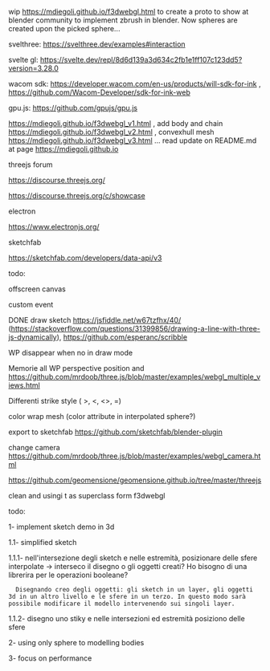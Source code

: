 wip https://mdiegoli.github.io/f3dwebgl.html to create a proto to show at blender community to implement zbrush in blender. Now spheres are created upon the picked sphere...

svelthree: https://svelthree.dev/examples#interaction

svelte gl: https://svelte.dev/repl/8d6d139a3d634c2fb1e1ff107c123dd5?version=3.28.0

wacom sdk: https://developer.wacom.com/en-us/products/will-sdk-for-ink , https://github.com/Wacom-Developer/sdk-for-ink-web

gpu.js: https://github.com/gpujs/gpu.js

https://mdiegoli.github.io/f3dwebgl_v1.html , add body and chain https://mdiegoli.github.io/f3dwebgl_v2.html , convexhull mesh https://mdiegoli.github.io/f3dwebgl_v3.html ... read update on README.md at page https://mdiegoli.github.io

threejs forum

https://discourse.threejs.org/

https://discourse.threejs.org/c/showcase

electron

https://www.electronjs.org/

sketchfab

https://sketchfab.com/developers/data-api/v3

todo:

offscreen canvas

custom event

DONE draw sketch https://jsfiddle.net/w67tzfhx/40/ (https://stackoverflow.com/questions/31399856/drawing-a-line-with-three-js-dynamically), https://github.com/esperanc/scribble

WP disappear when no in draw mode 

Memorie all WP perspective position and https://github.com/mrdoob/three.js/blob/master/examples/webgl_multiple_views.html

Differenti strike style ( >, <, <>, =)

color wrap mesh (color attribute in interpolated sphere?)

export to sketchfab https://github.com/sketchfab/blender-plugin

change camera https://github.com/mrdoob/three.js/blob/master/examples/webgl_camera.html

https://github.com/geomensione/geomensione.github.io/tree/master/threejs

clean and usingi t as superclass form f3dwebgl

todo:

1- implement sketch demo in 3d
  
  1.1- simplified sketch
  
   1.1.1- nell'intersezione degli sketch e nelle estremità, posizionare delle sfere interpolate -> interseco il disegno o gli oggetti creati? Ho bisogno di una librerira per le operazioni booleane?
      
      Disegnando creo degli oggetti: gli sketch in un layer, gli oggetti 3d in un altro livello e le sfere in un terzo. In questo modo sarà possibile modificare il modello intervenendo sui singoli layer.
     
   1.1.2- disegno uno stiky e nelle intersezioni ed estremità posiziono delle sfere

2- using only sphere to modelling bodies

3- focus on performance
